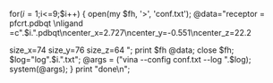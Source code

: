 for($i=1;$i<=9;$i++)
{
	open(my $fh, '>', 'conf.txt');
	@data="receptor = pfcrt.pdbqt \nligand =c".$i.".pdbqt\ncenter_x=2.727\ncenter_y=-0.551\ncenter_z=22.2

size_x=74
size_y=76
size_z=64 ";
	print $fh @data;
	close $fh;
    $log="log".$i.".txt";
    @args = ("vina --config conf.txt --log ".$log);
	system(@args);
}
print "done\n";
